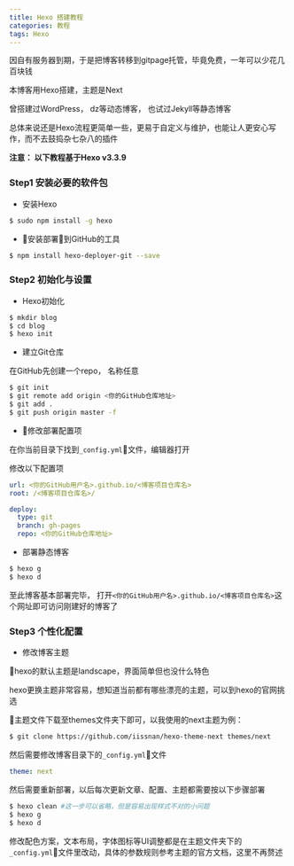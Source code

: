 ```yaml
---
title: Hexo 搭建教程
categories: 教程
tags: Hexo
---
```


因自有服务器到期，于是把博客转移到gitpage托管，毕竟免费，一年可以少花几百块钱

本博客用Hexo搭建，主题是Next

曾搭建过WordPress， dz等动态博客， 也试过Jekyll等静态博客

总体来说还是Hexo流程更简单一些，更易于自定义与维护，也能让人更安心写作，而不去鼓捣杂七杂八的插件

**注意： 以下教程基于Hexo v3.3.9**

### Step1 安装必要的软件包

- 安装Hexo

``` bash
$ sudo npm install -g hexo
```
- 安装部署到GitHub的工具

``` bash
$ npm install hexo-deployer-git --save
```

### Step2 初始化与设置

- Hexo初始化

``` bash
$ mkdir blog
$ cd blog
$ hexo init
```

- 建立Git仓库

在GitHub先创建一个repo， 名称任意
``` bash
$ git init
$ git remote add origin <你的GitHub仓库地址>
$ git add .
$ git push origin master -f
```

- 修改部署配置项

在你当前目录下找到`_config.yml`文件，编辑器打开

修改以下配置项

``` yml
url: <你的GitHub用户名>.github.io/<博客项目仓库名>
root: /<博客项目仓库名>/

deploy:
  type: git
  branch: gh-pages
  repo: <你的GitHub仓库地址>
```


- 部署静态博客

``` bash
$ hexo g
$ hexo d
```

至此博客基本部署完毕， 打开`<你的GitHub用户名>.github.io/<博客项目仓库名>`这个网址即可访问刚建好的博客了

### Step3 个性化配置

- 修改博客主题

hexo的默认主题是landscape，界面简单但也没什么特色

hexo更换主题非常容易，想知道当前都有哪些漂亮的主题，可以到hexo的官网挑选

主题文件下载至themes文件夹下即可，以我使用的next主题为例：

``` bash
$ git clone https://github.com/iissnan/hexo-theme-next themes/next
```

然后需要修改博客目录下的`_config.yml`文件

``` yml
theme: next
```

然后需要重新部署，以后每次更新文章、配置、主题都需要按以下步骤部署

``` bash
$ hexo clean #这一步可以省略，但是容易出现样式不对的小问题
$ hexo g
$ hexo d
```

修改配色方案，文本布局，字体图标等UI调整都是在主题文件夹下的`_config.yml`文件里改动，具体的参数规则参考主题的官方文档，这里不再赘述